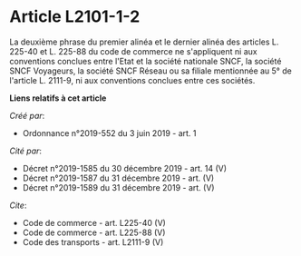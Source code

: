 # Article L2101-1-2

La deuxième phrase du premier alinéa et le dernier alinéa des articles L. 225-40 et L. 225-88 du code de commerce ne
s'appliquent ni aux conventions conclues entre l'Etat et la société nationale SNCF, la société SNCF Voyageurs, la société
SNCF Réseau ou sa filiale mentionnée au 5° de l'article L. 2111-9, ni aux conventions conclues entre ces sociétés.

**Liens relatifs à cet article**

_Créé par_:

  - Ordonnance n°2019-552 du 3 juin 2019 - art. 1

_Cité par_:

  - Décret n°2019-1585 du 30 décembre 2019 - art. 14 (V)
  - Décret n°2019-1587 du 31 décembre 2019 - art. (V)
  - Décret n°2019-1589 du 31 décembre 2019 - art. (V)

_Cite_:

  - Code de commerce - art. L225-40 (V)
  - Code de commerce - art. L225-88 (V)
  - Code des transports - art. L2111-9 (V)
